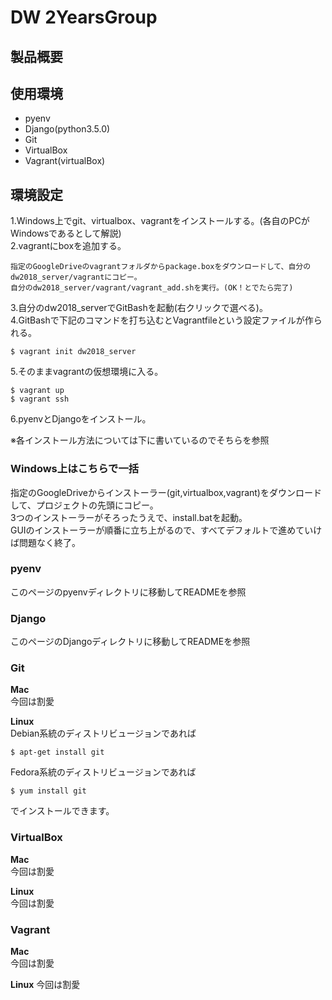 ﻿# DW 2YearsGroup

## 製品概要



## 使用環境
* pyenv
* Django(python3.5.0)
* Git
* VirtualBox
* Vagrant(virtualBox)

## 環境設定
1.Windows上でgit、virtualbox、vagrantをインストールする。(各自のPCがWindowsであるとして解説)  
2.vagrantにboxを追加する。  

    指定のGoogleDriveのvagrantフォルダからpackage.boxをダウンロードして、自分のdw2018_server/vagrantにコピー。
    自分のdw2018_server/vagrant/vagrant_add.shを実行。(OK！とでたら完了)

3.自分のdw2018_serverでGitBashを起動(右クリックで選べる)。  
4.GitBashで下記のコマンドを打ち込むとVagrantfileという設定ファイルが作られる。  

    $ vagrant init dw2018_server

5.そのままvagrantの仮想環境に入る。  

    $ vagrant up
    $ vagrant ssh

6.pyenvとDjangoをインストール。  

※各インストール方法については下に書いているのでそちらを参照  


### Windows上はこちらで一括
指定のGoogleDriveからインストーラー(git,virtualbox,vagrant)をダウンロードして、プロジェクトの先頭にコピー。  
3つのインストーラーがそろったうえで、install.batを起動。  
GUIのインストーラーが順番に立ち上がるので、すべてデフォルトで進めていけば問題なく終了。  

### pyenv
このページのpyenvディレクトリに移動してREADMEを参照  

### Django
このページのDjangoディレクトリに移動してREADMEを参照  

### Git
**Mac**  
今回は割愛  

**Linux**  
Debian系統のディストリビュージョンであれば  

    $ apt-get install git

Fedora系統のディストリビュージョンであれば  

    $ yum install git

でインストールできます。  

### VirtualBox
**Mac**  
今回は割愛  

**Linux**  
今回は割愛  

### Vagrant
**Mac**  
今回は割愛  

**Linux**
今回は割愛  


